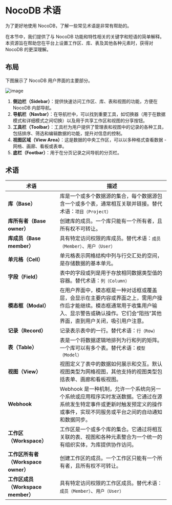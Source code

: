 # NocoDB 术语

为了更好地使用 NocoDB，了解一些常见术语是非常有帮助的。

在本节中，我们提供了与 NocoDB 功能和特性相关的关键字和短语的简单解释。本资源旨在帮助您在平台上设置工作区、库、表及其他各种元素时，获得对 NocoDB 的更深理解。

## 布局[](https://docs.nocodb.com/getting-started/quick-start#layout "直接链接到布局")

下图展示了 NocoDB 用户界面的主要部分。

![image](https://docs.nocodb.com/assets/images/layout-overview-e73d351486ff105d59a64cc0d1801f12.png)

1. **侧边栏（Sidebar）**：提供快速访问工作区、库、表和视图的功能，方便在 NocoDB 内部导航。
2. **导航栏（Navbar）**：在导航栏中，可以找到重要工具，如切换器（用于在数据模式和详细模式之间切换）以及用于共享工作区和视图的分享按钮。
3. **工具栏（Toolbar）**：工具栏为用户提供了管理表和视图中的记录的各种工具，包括排序、筛选和编辑数据的功能，提升对信息的控制。
4. **视图区域（View Area）**：这是数据的中央工作区，可以以多种格式查看数据 - 网格、画廊、看板或表单。
5. **底栏（Footbar）**：用于在分页记录之间导航的分页栏。
    
## 术语[](https://docs.nocodb.com/getting-started/quick-start#terminologies "直接链接到术语")

| 术语 | 描述 |
| --- | --- |
| **库（Base）** | 库是一个或多个数据源的集合，每个数据源包含一个或多个表，通常相互关联并链接。替代术语：`项目（Project）` |
| **库所有者（Base owner）** | 创建库的成员。一个库只能有一个所有者，且所有权不可转让。 |
| **库成员（Base member）** | 具有特定访问权限的库成员。替代术语：`成员（Member）`、`用户（User）` |
| **单元格（Cell）** | 单元格表示网格结构中列与行交汇处的空间，是存储数据的基本单元。 |
| **字段（Field）** | 表中的字段或列是用于存放相同数据类型值的容器。替代术语：`列（Column）` |
| **模态框（Modal）** | 在用户界面中，模态框是一种对话框或覆盖层，会显示在主要内容或界面之上，需用户操作后才能继续。模态框通常用于收集用户输入、显示警告或确认操作。它们会“阻挡”其他界面，直到用户关闭，吸引用户注意。 |
| **记录（Record）** | 记录表示表中的一行。替代术语：`行（Row）` |
| **表（Table）** | 表是一个将数据逻辑地排列为行和列的矩阵。一个库可以有多个表。替代术语：`模型（Model）` |
| **视图（View）** | 视图定义了表中的数据如何展示和交互。默认视图类型为网格视图，其他支持的视图类型包括表单、画廊和看板视图。 |
| **Webhook** | Webhook 是一种机制，允许一个系统向另一个系统或应用程序实时发送数据。它通过在源系统发生特定事件或更新时触发预定义的操作或事件，实现不同服务或平台之间的自动通知和数据同步。 |
| **工作区（Workspace）** | 工作区是一个或多个库的集合。它通过将相互关联的表、视图和各种元素整合为一个统一的有组织实体，为库提供协作访问。 |
| **工作区所有者（Workspace owner）** | 创建工作区的成员。一个工作区只能有一个所有者，且所有权不可转让。 |
| **工作区成员（Workspace member）** | 具有特定访问权限的工作区成员。替代术语：`成员（Member）`、`用户（User）` |
